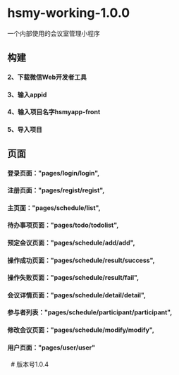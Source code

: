 # hsmy-working-1.0.0
一个内部使用的会议室管理小程序
## 构建
#### 2、下载微信Web开发者工具
#### 3、输入appid
#### 4、输入项目名字hsmyapp-front
#### 5、导入项目
## 页面
#### 登录页面："pages/login/login",
#### 注册页面："pages/regist/regist",
#### 主页面："pages/schedule/list",
#### 待办事项页面："pages/todo/todolist",
#### 预定会议页面："pages/schedule/add/add",
#### 操作成功页面："pages/schedule/result/success",
#### 操作失败页面："pages/schedule/result/fail",
#### 会议详情页面："pages/schedule/detail/detail",
#### 参与者列表："pages/schedule/participant/participant",
#### 修改会议页面："pages/schedule/modify/modify",
#### 用户页面："pages/user/user"
 
# 版本号1.0.4
